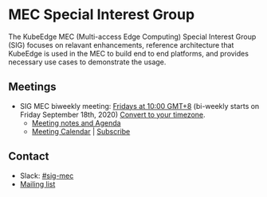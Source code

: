 # MEC Special Interest Group

The KubeEdge MEC (Multi-access Edge Computing) Special Interest Group (SIG) focuses on relavant enhancements, reference architecture that KubeEdge is used in the MEC
to build end to end platforms, and provides necessary use cases to demonstrate the usage.
## Meetings
- SIG MEC biweekly meeting: [Fridays at 10:00 GMT+8](https://zoom.us/my/kubeedge) (bi-weekly starts on Friday September 18th, 2020) 
[Convert to your timezone](https://www.thetimezoneconverter.com/?t=10%3A00%20am&tz=GMT%2B8&).
  - [Meeting notes and Agenda](https://docs.google.com/document/d/1Bg6vnT2anDd8lxX4s05m6--NFzFlQIkpETAljas7MJI/edit#)
  -  [Meeting Calendar](https://calendar.google.com/calendar/u/0?cid=Y19nODluOXAwOG05MzFiYWM3NmZsajgwZzEwOEBncm91cC5jYWxlbmRhci5nb29nbGUuY29t) | [Subscribe](https://calendar.google.com/calendar?cid=OHJqazhvNTE2dmZ0ZTIxcWlidmxhZTNsajRAZ3JvdXAuY2FsZW5kYXIuZ29vZ2xlLmNvbQ)
 
## Contact
- Slack: [#sig-mec](https://kubeedge.io/docs/community/slack/)
- [Mailing list](https://groups.google.com/forum/#!forum/kubeedge)
    
